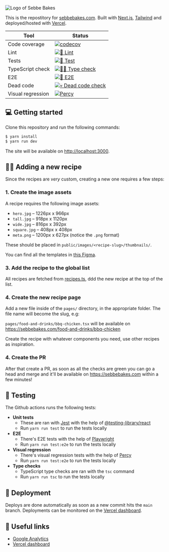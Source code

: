 ![Logo of Sebbe Bakes](https://github.com/sebastianekstrom/sebbe-baking/assets/1921046/21081a85-9535-44ab-a950-0505d4023315)

This is the repostitory for [sebbebakes.com](https://sebbebakes.com/). Built with [Next.js](https://nextjs.org/), [Tailwind](https://tailwindcss.com) and deployed/hosted with [Vercel](https://vercel.com/).

| Tool              | Status                                                                                                                                                                                               |
|-------------------|------------------------------------------------------------------------------------------------------------------------------------------------------------------------------------------------------|
| Code coverage     |                  [![codecov](https://codecov.io/gh/sebastianekstrom/sebbe-baking/branch/main/graph/badge.svg?token=D5UVAH7X3A)](https://codecov.io/gh/sebastianekstrom/sebbe-baking)                 |
| Lint              |            [![💅 Lint](https://github.com/sebastianekstrom/sebbe-baking/actions/workflows/lint.yml/badge.svg)](https://github.com/sebastianekstrom/sebbe-baking/actions/workflows/lint.yml)           |
| Tests             | [![🧪 Test](https://github.com/sebastianekstrom/sebbe-baking/actions/workflows/test.yml/badge.svg)](https://github.com/sebastianekstrom/sebbe-baking/actions/workflows/test.yml)                      |
| TypeScript check  | [![🕵🏻 Type check](https://github.com/sebastianekstrom/sebbe-baking/actions/workflows/type-check.yml/badge.svg)](https://github.com/sebastianekstrom/sebbe-baking/actions/workflows/type-check.yml)   |
| E2E               | [![👀 E2E](https://github.com/sebastianekstrom/sebbe-baking/actions/workflows/playwright.yml/badge.svg)](https://github.com/sebastianekstrom/sebbe-baking/actions/workflows/playwright.yml)           |
| Dead code         | [![💀 Dead code check](https://github.com/sebastianekstrom/sebbe-baking/actions/workflows/dead-code.yml/badge.svg)](https://github.com/sebastianekstrom/sebbe-baking/actions/workflows/dead-code.yml) |
| Visual regression | [![Percy](https://percy.io/static/images/percy-badge.svg)](https://percy.io/452cc3ab/sebbe-bakes-v3)                                                                                                 |

## 💻 Getting started

Clone this repository and run the following commands:

```bash
$ yarn install
$ yarn run dev
```

The site will be available on [http://localhost:3000](http://localhost:3000).

## 🧑‍🍳 Adding a new recipe

Since the recipes are _very_ custom, creating a new one requires a few steps:

### 1. Create the image assets

A recipe requires the following image assets:

- `hero.jpg` – 1226px x 966px
- `tall.jpg` – 918px x 1120px
- `wide.jpg` – 816px x 392px
- `square.jpg` – 408px x 408px
- `meta.png` – 1200px x 627px (notice the `.png` format)

These should be placed in `public/images/<recipe-slug>/thumbnails/`.

You can find all the templates in [this Figma](https://www.figma.com/file/yg7A1e8cgdHObsdZhx7HHA/Redesign?type=design&node-id=327%3A303&t=8CZrdOD5WHJzg4kV-1).

### 3. Add the recipe to the global list

All recipes are fetched from [recipes.ts](https://github.com/sebastianekstrom/sebbe-baking/blob/main/constants/recipes.ts), ddd the new recipe at the top of the list.

### 4. Create the new recipe page

Add a new file inside of the `pages/` directory, in the appropriate folder. The file name will become the slug, e.g:

`pages/food-and-drinks/bbq-chicken.tsx` will be available on https://sebbebakes.com/food-and-drinks/bbq-chicken

Create the recipe with whatever components you need, use other recipes as inspiration.

### 4. Create the PR

After that create a PR, as soon as all the checks are green you can go a head and merge and it'll be available on https://sebbebakes.com within a few minutes!

## 🧪 Testing

The Github actions runs the following tests:

- **Unit tests**
  - These are ran with [Jest](https://jestjs.io/) with the help of [@testing-library/react](https://testing-library.com/docs/react-testing-library/intro/)
  - Run `yarn run test` to run the tests locally
- **E2E**
  - There's E2E tests with the help of [Playwright](https://playwright.dev/)
  - Run `yarn run test:e2e` to run the tests locally
- **Visual regression**
  - There's visual regression tests with the help of [Percy](https://percy.io/)
  - Run `yarn run test:e2e` to run the tests locally
- **Type checks**
  - TypeScript type checks are ran with the `tsc` command
  - Run `yarn run tsc` to run the tests locally

## 🚢 Deployment

Deploys are done automatically as soon as a new commit hits the `main` branch. Deployments can be monitored on the [Vercel dashboard](https://vercel.com/sebastianekstrom/sebbe-baking).

## 🔗 Useful links

- [Google Analytics](https://analytics.google.com/analytics/web/#/p346891790/reports/intelligenthome)
- [Vercel dashboard](https://vercel.com/sebastianekstrom/sebbe-baking)
